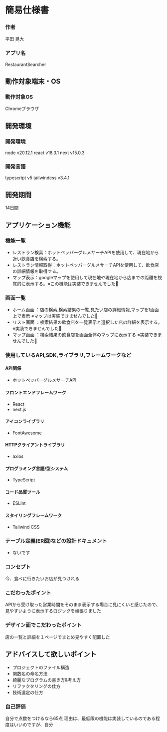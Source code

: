 # 簡易仕様書

### 作者
平田 晃大
### アプリ名
RestaurantSearcher

## 動作対象端末・OS
### 動作対象OS
Chromeブラウザ

## 開発環境
### 開発環境
node v20.12.1
react v18.3.1
next v15.0.3

### 開発言語
typescript v5
tailwindcss v3.4.1

## 開発期間
14日間

## アプリケーション機能

### 機能一覧
- レストラン検索：ホットペッパーグルメサーチAPIを使用して、現在地から近い飲食店を検索する。
- レストラン情報取得：ホットペッパーグルメサーチAPIを使用して、飲食店の詳細情報を取得する。
- マップ表示：googleマップを使用して現在地や現在地から店までの距離を視覚的に表示する。※この機能は実装できませんでした🥹

### 画面一覧
- ホーム画面 ：店の検索,検索結果の一覧,見たい店の詳細情報,マップを1画面上で表示
※マップは実装できませんでした🥹
- リスト画面 ：検索結果の飲食店を一覧表示と選択した店の詳細を表示する。※実装できませんでした🥹
- マップ画面 ：検索結果の飲食店を画面全体のマップに表示する ※実装できませんでした🥹

### 使用しているAPI,SDK,ライブラリ,フレームワークなど

#### API関係
- ホットペッパーグルメサーチAPI
#### フロントエンドフレームワーク
- React
- next.js
#### アイコンライブラリ
- FontAwesome
#### HTTPクライアントライブラリ
- axios
#### プログラミング言語/型システム
- TypeScript
#### コード品質ツール
- ESLint
#### スタイリングフレームワーク
- Tailwind CSS

### テーブル定義(ER図)などの設計ドキュメント
- ないです

### コンセプト
今、食べに行きたいお店が見つけれる

### こだわったポイント
APIから受け取った営業時間をそのまま表示する場合に見にくいと感じたので、見やすいように表示するロジックを頑張りました

### デザイン面でこだわったポイント
店の一覧と詳細を１ページでまとめ見やすく配置した

## アドバイスして欲しいポイント
- プロジェクトのファイル構造
- 関数名の命名方法
- 綺麗なプログラムの書き方&考え方
- リファクタリングの仕方
- 技術選定の仕方

### 自己評価
自分で点数をつけるなら65点
理由は、最低限の機能は実装しているのである程度はいいのですが、自分